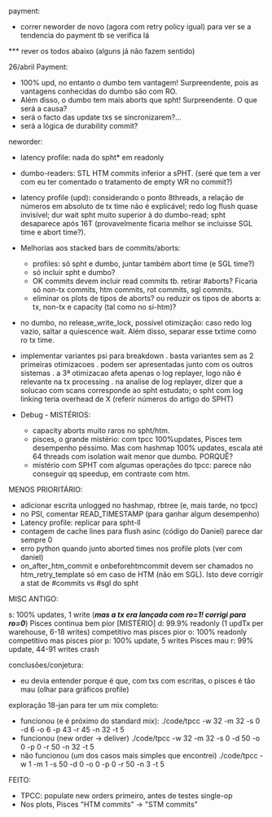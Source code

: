 payment:
- correr neworder de novo (agora com retry policy igual) para ver se a tendencia do payment tb se verifica lá


*** rever os todos abaixo (alguns já não fazem sentido)

26/abril
Payment: 
- 100% upd, no entanto o dumbo tem vantagem! Surpreendente, pois as vantagens conhecidas do dumbo são com RO.
- Além disso, o dumbo tem mais aborts que spht! Surpreendente.
O que será a causa?
- será o facto das update txs se sincronizarem?...
- será a lógica de durability commit?


neworder:
- latency profile: nada do spht* em readonly
- dumbo-readers: STL HTM commits inferior a sPHT. (seré que tem a ver com eu ter comentado o tratamento de empty WR no commit?)
- latency profile (upd): considerando o ponto 8threads, a relação de números em absoluto de tx time não é explicável; redo log flush quase invisível; dur wait spht muito superior à do dumbo-read; spht desaparece após 16T (provavelmente ficaria melhor se incluisse SGL time e abort time?).


- Melhorias aos stacked bars de commits/aborts:
    - profiles: só spht e dumbo, juntar também abort time (e SGL time?)
    - só incluir spht e dumbo?
    - OK commits devem incluir read commits tb. retirar #aborts? Ficaria só non-tx commits, htm commits, rot commits, sgl commits.
    - eliminar os plots de tipos de aborts? ou reduzir os tipos de aborts a: tx, non-tx e capacity (tal como no si-htm)?


- no dumbo, no release_write_lock, possível otimização: caso redo log vazio, saltar a quiescence wait.
Além disso, separar esse txtime como ro tx time.

- implementar variantes psi para breakdown
    . basta variantes sem as 2 primeiras otimizacoes
    . podem ser apresentadas junto com os outros sistemas
    . a 3ª otimizacao afeta apenas o log replayer, logo não é relevante na tx processing
    . na analise de log replayer, dizer que a solucao com scans corresponde ao spht estudato; o spht com log linking teria overhead de X (referir números do artigo do SPHT)



- Debug - MISTÉRIOS:
    - capacity aborts muito raros no spht/htm.
    - pisces, o grande mistério: com tpcc 100%updates, Pisces tem desempenho péssimo. Mas com hashmap 100% updates, escala até 64 threads com isolation wait menor que dumbo. PORQUÊ?
    - mistério com SPHT com algumas operações do tpcc: parece não conseguir qq speedup, em contraste com htm.



MENOS PRIORITÁRIO:
- adicionar escrita unlogged no hashmap, rbtree (e, mais tarde, no tpcc)
- no PSI, comentar READ_TIMESTAMP (para ganhar algum desempenho)
- Latency profile: replicar para spht-ll
- contagem de cache lines para flush asinc (código do Daniel) parece dar sempre 0
- erro python quando junto aborted times nos profile plots (ver com daniel)
- on_after_htm_commit e onbeforehtmcommit devem ser chamados no htm_retry_template só em caso de HTM (não em SGL). Isto deve corrigir a stat de #commits vs #sgl do spht


MISC ANTIGO:

s: 100% updates, 1 write (***mas a tx era lançada com ro=1! corrigi para ro=0***)          Pisces continua bem pior [MISTÉRIO]
d: 99.9% readonly (1 updTx per warehouse, 6-18 writes)  competitivo mas pisces pior
o: 100% readonly                                        competitivo mas pisces pior
p: 100% update, 5 writes                                Pisces mau
r: 99% update, 44-91 writes                             crash

conclusões/conjetura:
- eu devia entender porque é que, com txs com escritas, o pisces é tão mau (olhar para gráficos profile)

exploração 18-jan para ter um mix completo:
- funcionou (e é próximo do standard mix):
./code/tpcc -w 32 -m 32 -s 0 -d 6 -o 6 -p 43 -r 45 -n 32 -t 5
- funcionou (new order -> deliver)
./code/tpcc -w 32 -m 32 -s 0 -d 50 -o 0 -p 0 -r 50 -n 32 -t 5
- não funcionou (um dos casos mais simples que encontrei)
./code/tpcc -w 1 -m 1 -s 50 -d 0 -o 0 -p 0 -r 50 -n 3 -t 5



FEITO:
- TPCC: populate new orders primeiro, antes de testes single-op
- Nos plots, Pisces "HTM commits" -> "STM commits"
